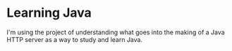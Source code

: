 # Learning Java

I'm using the project of understanding what goes into the making of a Java HTTP server as a way to study and learn Java. 
